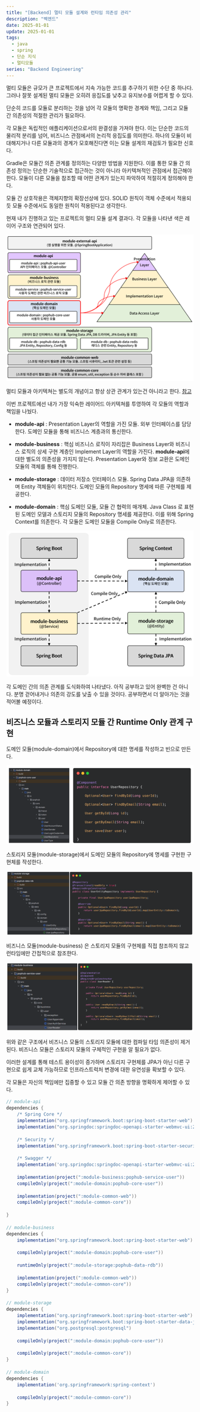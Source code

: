 ```yaml
---
title: "[Backend] 멀티 모듈 설계와 런타임 의존성 관리"
description: "벡엔드"
date: 2025-01-01
update: 2025-01-01
tags:
  - java
  - spring
  - 단순 지식
  - 멀티모듈
series: "Backend Engineering"
---
```


멀티 모듈은 규모가 큰 프로젝트에서 지속 가능한 코드를 추구하기 위한 수단 중 하나다. 그러나 잘못 설계된 멀티 모듈은 오히려 응집도를 낮추고 유지보수를 어렵게 할 수 있다.

단순히 코드를 모듈로 분리하는 것을 넘어 각 모듈의 명확한 경계와 책임, 그리고 모듈 간 의존성의 적절한 관리가 필요하다.

각 모듈은 독립적인 애플리케이션으로서의 완결성을 가져야 한다. 이는 단순한 코드의 물리적 분리를 넘어, 비즈니스 관점에서의 논리적 응집도를 의미한다. 하나의 모듈이 비대해지거나 다른 모듈과의 경계가 모호해진다면 이는 모듈 설계의 재검토가 필요한 신호다.


Gradle은 모듈간 의존 관계를 정의하는 다양한 방법을 지원한다. 이를 통한 모듈 간 의존성 정의는 단순한 기술적으로 접근하는 것이 아니라 아키텍쳐적인 관점에서 접근해야 한다. 모듈이 다른 모듈을 참조할 때 어떤 관계가 있는지 파악하여 적절히게 정의해야 한다. 

모듈 간 상호작용은 객체지향의 확장선상에 있다.  SOLID 원칙이 객체 수준에서 적용되듯 모듈 수준에서도 동일한 원칙이 적용된다고 생각한다.

현재 내가 진행하고 있는 프로젝트의 멀티 모듈 설계 결과다. 각 모듈을 나타낸 색은 레이어 구조와 연관되어 있다.

![img.png](img.png)

멀티 모듈과 아키텍쳐는 별도의 개념이고 항상 상관 관계가 있는건 아니라고 한다. [참고](https://www.youtube.com/watch?v=86uKu7xRoAE) 

이번 프로젝트에선 내가 가장 익숙한 레이어드 아키텍쳐를 투영하여 각 모듈의 역할과 책임을 나눴다.

- **module-api** : Presentation Layer의 역할을 가진 모듈. 외부 인터페이스를 담당한다. 도메인 모듈을 통해 비즈니스 계층과의 통신한다.


- **module-business** : 핵심 비즈니스 로직이 자리잡은 Business Layer와 비즈니스 로직의 상세 구현 계층인 Implement Layer의 역할을 가진다. **module-api**에 대한 별도의 의존성을 가지지 않는다. Presentation Layer와 정보 교환은 도메인 모듈의 객체를 통해 진행한다.


- **module-storage** : 데이터 저장소 인터페이스 모듈. Spring Data JPA을 의존하며 Entity 객체들이 위치한다. 도메인 모듈의 Repository 명세에 따른 구현체를 제공한다.


- **module-domain** : 핵심 도메인 모듈, 모듈 간 협력의 매개체. Java Class 로 표현된 도메인 모델과 스토리지 모듈의 Repository 명세를 제공한다. 이를 위해 Spring Context를 의존한다. 각 모듈은 도메인 모듈을 Compile Only로 의존한다. 

![img_2.png](img_2.png)

각 도메인 간의 의존 관계를 도식화하여 나타냈다. 아직 공부하고 있어 완벽한 건 아니다. 분명 걷어내거나 의존의 강도를 낮출 수 있을 것이다. 공부하면서 더 알아가는 것을 적어볼 예정이다.


## 비즈니스 모듈과 스토리지 모듈 간 Runtime Only 관계 구현

도메인 모듈(module-domain)에서 Repository에 대한 명세를 작성하고 빈으로 만든다.

![img_3.png](img_3.png)

스토리지 모듈(module-storage)에서 도메인 모듈의 Repository에 명세를 구현한 구현체를 작성한다.

![img_4.png](img_4.png)

비즈니스 모듈(module-business) 은 스토리지 모듈의 구현체를 직접 참조하지 않고 런타임에만 간접적으로 참조한다.

![img_5.png](img_5.png)

위와 같은 구조에서 비즈니스 모듈의 스토리지 모듈에 대한 컴파일 타임 의존성이 제거된다. 비즈니스 모듈은 스토리지 모듈의 구체적인 구현을 알 필요가 없다.

이러한 설계를 통해 테스트 용이성이 증가하며 스토리지 구현체를 JPA가 아닌 다른 구현으로 쉽게 교체 가능하므로 인프라스트럭처 변경에 대한 유연성을 확보할 수 있다.

각 모듈은 자신의 책임에만 집중할 수 있고 모듈 간 의존 방향을 명확하게 제어할 수 있다.

```gradle
// module-api
dependencies {
    /* Spring Core */
    implementation("org.springframework.boot:spring-boot-starter-web")
    implementation("org.springdoc:springdoc-openapi-starter-webmvc-ui:2.5.0")

    /* Security */
    implementation("org.springframework.boot:spring-boot-starter-security:3.2.4")

    /* Swagger */
    implementation('org.springdoc:springdoc-openapi-starter-webmvc-ui:2.4.0')

    implementation(project(":module-business:pophub-service-user"))
    compileOnly(project(":module-domain:pophub-core-user"))

    implementation(project(":module-common-web"))
    compileOnly(project(":module-common-core"))
    
}

// module-business
dependencies {
    implementation("org.springframework.boot:spring-boot-starter-web")

    compileOnly(project(":module-domain:pophub-core-user"))

    runtimeOnly(project(":module-storage:pophub-data-rdb"))

    implementation(project(":module-common-web"))
    compileOnly(project(":module-common-core"))
}

// module-storage
dependencies {
    implementation("org.springframework.boot:spring-boot-starter-web")
    implementation("org.springframework.boot:spring-boot-starter-data-jpa")
    implementation("org.postgresql:postgresql")

    compileOnly(project(":module-domain:pophub-core-user"))
    
    compileOnly(project(":module-common-core"))
}

// module-domain
dependencies {
    implementation('org.springframework:spring-context')
    
    compileOnly(project(":module-common-core"))
}
```
